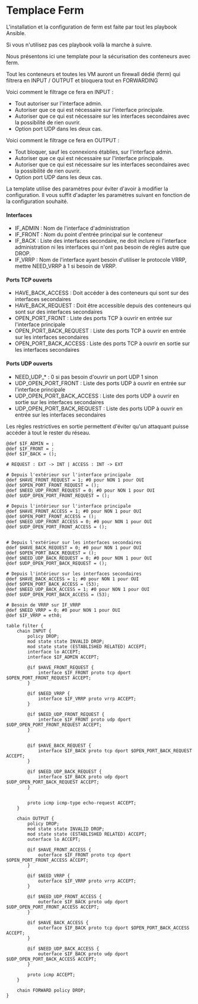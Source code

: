# Templace Ferm

L'installation et la configuration de ferm est faite par tout les playbook Ansible.

Si vous n'utilisez pas ces playbook voilà la marche à suivre.

Nous présentons ici une template pour la sécurisation des conteneurs avec ferm.

Tout les conteneurs et toutes les VM auront un firewall dédié (ferm) qui filtrera en INPUT / OUTPUT et bloquera tout en FORWARDING

Voici comment le filtrage ce fera en INPUT :
- Tout autoriser sur l'interface admin.
- Autoriser que ce qui est nécessaire sur l'interface principale.
- Autoriser que ce qui est nécessaire sur les interfaces secondaires avec la possibilité de rien ouvrir.
- Option port UDP dans les deux cas.

Voici comment le filtrage ce fera en OUTPUT :
- Tout bloquer, sauf les connexions établies, sur l'interface admin.
- Autoriser que ce qui est nécessaire sur l'interface principale.
- Autoriser que ce qui est nécessaire sur les interfaces secondaires avec la possibilité de rien ouvrir.
- Option port UDP dans les deux cas.

La template utilise des paramètres pour éviter d'avoir à modifier la configuration. Il vous suffit d'adapter les paramètres suivant en fonction de la configuration souhaité.

#### Interfaces
- IF_ADMIN : Nom de l'interface d'administration
- IF_FRONT : Nom du point d'entrée principal sur le conteneur
- IF_BACK : Liste des interfaces secondaire, ne doit inclure ni l'interface administration ni les interfaces qui n'ont pas besoin de règles autre que DROP.
- IF_VRRP : Nom de l'interface ayant besoin d'utiliser le protocole VRRP, mettre NEED_VRRP à 1 si besoin de VRRP.

#### Ports TCP ouverts
- HAVE_BACK_ACCESS : Doit accéder à des conteneurs qui sont sur des interfaces secondaires
- HAVE_BACK_REQUEST : Doit être accessible depuis des conteneurs qui sont sur des interfaces secondaires
- OPEN_PORT_FRONT : Liste des ports TCP à ouvrir en entrée sur l'interface principale
- OPEN_PORT_BACK_REQUEST : Liste des ports TCP à ouvrir en entrée sur les interfaces secondaires
- OPEN_PORT_BACK_ACCESS : Liste des ports TCP à ouvrir en sortie sur les interfaces secondaires

#### Ports UDP ouverts
- NEED_UDP_* : 0 si pas besoin d'ouvrir un port UDP 1 sinon
- UDP_OPEN_PORT_FRONT : Liste des ports UDP à ouvrir en entrée sur l'interface principale
- UDP_OPEN_PORT_BACK_ACCESS : Liste des ports UDP à ouvrir en sortie sur les interfaces secondaires
- UDP_OPEN_PORT_BACK_REQUEST : Liste des ports UDP à ouvrir en entrée sur les interfaces secondaires

Les règles restrictives en sortie permettent d'éviter qu'un attaquant puisse accéder à tout le rester du réseau.

```
@def $IF_ADMIN = ;
@def $IF_FRONT = ;
@def $IF_BACK = ();

# REQUEST : EXT -> INT | ACCESS : INT -> EXT

# Depuis l'extérieur sur l'interface principale
@def $HAVE_FRONT_REQUEST = 1; #0 pour NON 1 pour OUI
@def $OPEN_PORT_FRONT_REQUEST = ();
@def $NEED_UDP_FRONT_REQUEST = 0; #0 pour NON 1 pour OUI
@def $UDP_OPEN_PORT_FRONT_REQUEST = ();

# Depuis l'intérieur sur l'interface principale
@def $HAVE_FRONT_ACCESS = 1; #0 pour NON 1 pour OUI
@def $OPEN_PORT_FRONT_ACCESS = ();
@def $NEED_UDP_FRONT_ACCESS = 0; #0 pour NON 1 pour OUI
@def $UDP_OPEN_PORT_FRONT_ACCESS = ();


# Depuis l'extérieur sur les interfaces secondaires
@def $HAVE_BACK_REQUEST = 0; #0 pour NON 1 pour OUI
@def $OPEN_PORT_BACK_REQUEST = ();
@def $NEED_UDP_BACK_REQUEST = 0; #0 pour NON 1 pour OUI
@def $UDP_OPEN_PORT_BACK_REQUEST = ();

# Depuis l'intérieur sur les interfaces secondaires
@def $HAVE_BACK_ACCESS = 1; #0 pour NON 1 pour OUI
@def $OPEN_PORT_BACK_ACCESS = (53);
@def $NEED_UDP_BACK_ACCESS = 1; #0 pour NON 1 pour OUI
@def $UDP_OPEN_PORT_BACK_ACCESS = (53);

# Besoin de VRRP sur IF_VRRP
@def $NEED_VRRP = 0; #0 pour NON 1 pour OUI
@def $IF_VRRP = eth0;

table filter {
    chain INPUT {
        policy DROP;
        mod state state INVALID DROP;
        mod state state (ESTABLISHED RELATED) ACCEPT;
        interface lo ACCEPT;
        interface $IF_ADMIN ACCEPT;

        @if $HAVE_FRONT_REQUEST {
            interface $IF_FRONT proto tcp dport $OPEN_PORT_FRONT_REQUEST ACCEPT;
        }

        @if $NEED_VRRP {
            interface $IF_VRRP proto vrrp ACCEPT;
        }

        @if $NEED_UDP_FRONT_REQUEST {
            interface $IF_FRONT proto udp dport $UDP_OPEN_PORT_FRONT_REQUEST ACCEPT;
        }


        @if $HAVE_BACK_REQUEST {
            interface $IF_BACK proto tcp dport $OPEN_PORT_BACK_REQUEST ACCEPT;
        }

        @if $NEED_UDP_BACK_REQUEST {
            interface $IF_BACK proto udp dport $UDP_OPEN_PORT_BACK_REQUEST ACCEPT;
        }


        proto icmp icmp-type echo-request ACCEPT;
    }

    chain OUTPUT {
        policy DROP;
        mod state state INVALID DROP;
        mod state state (ESTABLISHED RELATED) ACCEPT;
        outerface lo ACCEPT;

        @if $HAVE_FRONT_ACCESS {
            outerface $IF_FRONT proto tcp dport $OPEN_PORT_FRONT_ACCESS ACCEPT;
        }

        @if $NEED_VRRP {
            outerface $IF_VRRP proto vrrp ACCEPT;
        }

        @if $NEED_UDP_FRONT_ACCESS {
            outerface $IF_BACK proto udp dport $UDP_OPEN_PORT_FRONT_ACCESS ACCEPT;
        }

        @if $HAVE_BACK_ACCESS {
            outerface $IF_BACK proto tcp dport $OPEN_PORT_BACK_ACCESS ACCEPT;
        }

        @if $NEED_UDP_BACK_ACCESS {
            outerface $IF_BACK proto udp dport $UDP_OPEN_PORT_BACK_ACCESS ACCEPT;
        }

        proto icmp ACCEPT;
    }

    chain FORWARD policy DROP;
}
```
